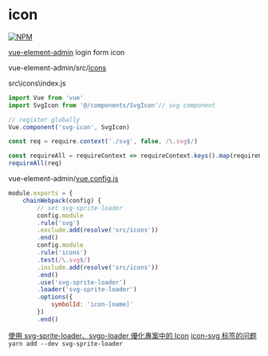 # icon

[![NPM](https://nodei.co/npm/vg-sprite-loader.png?downloads=true&stars=true)](https://nodei.co/npm/vg-sprite-loader/)

[vue-element-admin](https://github.com/PanJiaChen/vue-element-admin) login form icon

vue-element-admin/src/[icons](https://github.com/PanJiaChen/vue-element-admin/tree/master/src/icons)

src\icons\index.js

```js
import Vue from 'vue'
import SvgIcon from '@/components/SvgIcon'// svg component

// register globally
Vue.component('svg-icon', SvgIcon)

const req = require.context('./svg', false, /\.svg$/)

const requireAll = requireContext => requireContext.keys().map(requireContext)
requireAll(req)
```

vue-element-admin/[vue.config.js](https://github.com/PanJiaChen/vue-element-admin/blob/master/vue.config.js)

```js
module.exports = {
    chainWebpack(config) {
        // set svg-sprite-loader
        config.module
        .rule('svg')
        .exclude.add(resolve('src/icons'))
        .end()
        config.module
        .rule('icons')
        .test(/\.svg$/)
        .include.add(resolve('src/icons'))
        .end()
        .use('svg-sprite-loader')
        .loader('svg-sprite-loader')
        .options({
            symbolId: 'icon-[name]'
        })
        .end()
```

[使用 svg-sprite-loader、svgo-loader 優化專案中的 Icon](https://www.mdeditor.tw/pl/pKgt/zh-tw)
[icon-svg 标签的问题](https://github.com/PanJiaChen/vue-element-admin/issues/225) `yarn add --dev svg-sprite-loader`
